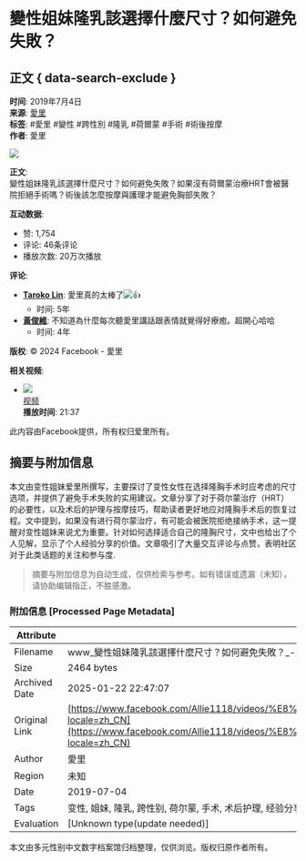 # 變性姐妹隆乳該選擇什麼尺寸？如何避免失敗？

## 正文 { data-search-exclude }


**时间**: 2019年7月4日  
**来源**: [愛里](https://www.facebook.com/Allie1118)  
**标签**: #愛里 #變性 #跨性別 #隆乳 #荷爾蒙 #手術 #術後按摩  
**作者**: 愛里  

![](https://scontent-sjc3-1.xx.fbcdn.net/v/t15.5256-10/65556913_387907175173995_1202213560067817472_n.jpg?stp=dst-jpg_s960x960_tt6&_nc_cat=102&ccb=1-7&_nc_sid=50ce42&_nc_ohc=L89PqDLQ9S4Q7kNvgFZ4Lq7&_nc_zt=23&_nc_ht=scontent-sjc3-1.xx&_nc_gid=Az-AIiD8L8CQ8KmKQl8Ejxk&oh=00_AYDXAhfhHCMWUP_j6rMlrQCgp-R5zC3J5n7tLEX9Tma7lg&oe=679562B1)

**正文**:  
變性姐妹隆乳該選擇什麼尺寸？如何避免失敗？如果沒有荷爾蒙治療HRT會被醫院拒絕手術嗎？術後該怎麼按摩與護理才能避免胸部失敗？

**互动数据**:  
- 赞: 1,754  
- 评论: 46条评论  
- 播放次数: 20万次播放  

**评论**:  
- **[Taroko Lin](https://www.facebook.com/taroko.lin?comment_id=Y29tbWVudDoyNDE4ODQxMzMxNzE1NTY5XzI0MTg5MzU3NDgzNzI3OTQ%3D&__tn__=R)**: 愛里真的太棒了![👍](https://static.xx.fbcdn.net/images/emoji.php/v9/tfc/1/16/1f44d.png)  
  - 时间: 5年  
- **[黃俊維](https://www.facebook.com/people/%E9%BB%83%E4%BF%8A%E7%B6%AD/100001467598552/?comment_id=Y29tbWVudDoyNDE4ODQxMzMxNzE1NTY5XzI2MTMzODk0OTIyNjA3NTE%3D&__tn__=R)**: 不知道為什麼每次聽愛里講話跟表情就覺得好療癒。超開心哈哈  
  - 时间: 4年  

**版权**: © 2024 Facebook - 愛里  

**相关视频**:  
- ![](https://scontent-sjc3-1.xx.fbcdn.net/v/t15.5256-10/472511723_938750831655914_5117143387478852981_n.jpg?stp=dst-jpg_s640x640_tt6&_nc_cat=101&ccb=1-7&_nc_sid=7965db&_nc_ohc=Br0umi19398Q7kNvgE_LEY8&_nc_zt=23&_nc_ht=scontent-sjc3-1.xx&_nc_gid=ALpFq0HSMESnCWdft9SHjAs&oh=00_AYAyjSLUaahyd10EMPtaPTcWe36EPRqkza82FrIbQnwaAA&oe=67956ABB)  
  [视频](https://www.facebook.com/Allie1118/videos/567628472780476/?__so__=permalink&__cft__[0]=AZU49bSNs-uY7x6Z9_4POpE2JAkfQOAeT-eJLlq3Uu6rOaChGQMt4iwjwyD7wCxI1a5xLr_3Jrnpiop6d8WVFOnHdUbrfmzTr5_oD7uAQVBDRW900Lj52rYyVbi2W84kQRgSJTyR4Sk-OYcr0PUnkLC0iA4IdYZBm1Qms0CcQD8zrw)  
  **播放时间**: 21:37  

此内容由Facebook提供，所有权归爱里所有。
<!-- tcd_original_link https://www.facebook.com/Allie1118/videos/%E8%AE%8A%E6%80%A7%E5%A7%90%E5%A6%B9%E9%9A%86%E4%B9%B3%E8%A9%B2%E9%81%B8%E6%93%87%E4%BB%80%E9%BA%BC%E5%B0%BA%E5%AF%B8%E5%A6%82%E4%BD%95%E9%81%BF%E5%85%8D%E5%A4%B1%E6%95%97/387905535174159/?locale=zh_CN -->


## 摘要与附加信息

<!-- tcd_abstract -->
本文由变性姐妹爱里所撰写，主要探讨了变性女性在选择隆胸手术时应考虑的尺寸选项，并提供了避免手术失败的实用建议。文章分享了对于荷尔蒙治疗（HRT）的必要性，以及术后的护理与按摩技巧，帮助读者更好地应对隆胸手术后的恢复过程。文中提到，如果没有进行荷尔蒙治疗，有可能会被医院拒绝接纳手术，这一提醒对变性姐妹来说尤为重要。针对如何选择适合自己的隆胸尺寸，文中也给出了个人见解，显示了个人经验分享的价值。文章吸引了大量交互评论与点赞，表明社区对于此类话题的关注和参与度.
<!-- tcd_abstract_end -->

> 摘要与附加信息为自动生成，仅供检索与参考。如有错误或遗漏（未知），请协助编辑指正，不胜感激。

### 附加信息 [Processed Page Metadata]

| Attribute       | Value                                  |
|-----------------|----------------------------------------|
| Filename        | www_變性姐妹隆乳該選擇什麼尺寸？如何避免失敗？_-_愛里_-_Facebook.md                             |
| Size            | 2464 bytes                           |
| Archived Date   | 2025-01-22 22:47:07                             |
| Original Link   | [https://www.facebook.com/Allie1118/videos/%E8%AE%8A%E6%80%A7%E5%A7%90%E5%A6%B9%E9%9A%86%E4%B9%B3%E8%A9%B2%E9%81%B8%E6%93%87%E4%BB%80%E9%BA%BC%E5%B0%BA%E5%AF%B8%E5%A6%82%E4%BD%95%E9%81%BF%E5%85%8D%E5%A4%B1%E6%95%97/387905535174159/?locale=zh_CN](https://www.facebook.com/Allie1118/videos/%E8%AE%8A%E6%80%A7%E5%A7%90%E5%A6%B9%E9%9A%86%E4%B9%B3%E8%A9%B2%E9%81%B8%E6%93%87%E4%BB%80%E9%BA%BC%E5%B0%BA%E5%AF%B8%E5%A6%82%E4%BD%95%E9%81%BF%E5%85%8D%E5%A4%B1%E6%95%97/387905535174159/?locale=zh_CN)                       |
| Author          | 愛里                               |
| Region          | 未知                               |
| Date            | 2019-07-04                                 |
| Tags            | 变性, 姐妹, 隆乳, 跨性别, 荷尔蒙, 手术, 术后护理, 经验分享, 社群互动, 生活故事                                 |
| Evaluation            | [Unknown type(update needed)]                                 |
<!-- tcd_table_end -->

本文由多元性别中文数字档案馆归档整理，仅供浏览。版权归原作者所有。

